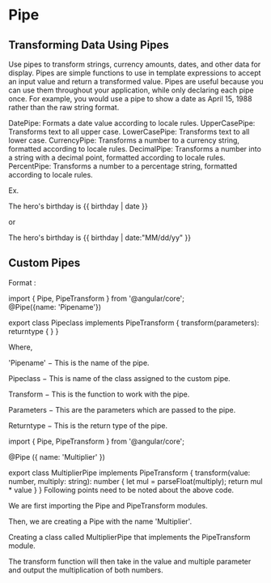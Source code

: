 # Pipe

## Transforming Data Using Pipes

Use pipes to transform strings, currency amounts, dates, and other data for display. Pipes are simple functions to use in template expressions to accept an input value and return a transformed value. Pipes are useful because you can use them throughout your application, while only declaring each pipe once. For example, you would use a pipe to show a date as April 15, 1988 rather than the raw string format.

DatePipe: Formats a date value according to locale rules.
UpperCasePipe: Transforms text to all upper case.
LowerCasePipe: Transforms text to all lower case.
CurrencyPipe: Transforms a number to a currency string, formatted according to locale rules.
DecimalPipe: Transforms a number into a string with a decimal point, formatted according to locale rules.
PercentPipe: Transforms a number to a percentage string, formatted according to locale rules.

Ex. <p>The hero's birthday is {{ birthday | date }}</p>

or 
<p>The hero's birthday is {{ birthday | date:"MM/dd/yy" }} </p>

## Custom Pipes

Format :

import { Pipe, PipeTransform } from '@angular/core';  
@Pipe({name: 'Pipename'}) 

export class Pipeclass implements PipeTransform { 
   transform(parameters): returntype { } 
} 

Where,

'Pipename' − This is the name of the pipe.

Pipeclass − This is name of the class assigned to the custom pipe.

Transform − This is the function to work with the pipe.

Parameters − This are the parameters which are passed to the pipe.

Returntype − This is the return type of the pipe.



import { 
   Pipe, 
   PipeTransform 
} from '@angular/core';  

@Pipe ({ 
   name: 'Multiplier' 
}) 

export class MultiplierPipe implements PipeTransform { 
   transform(value: number, multiply: string): number { 
      let mul = parseFloat(multiply); 
      return mul * value 
   } 
} 
Following points need to be noted about the above code.

We are first importing the Pipe and PipeTransform modules.

Then, we are creating a Pipe with the name 'Multiplier'.

Creating a class called MultiplierPipe that implements the PipeTransform module.

The transform function will then take in the value and multiple parameter and output the multiplication of both numbers.


